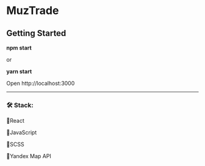 # MuzTrade 

## Getting Started

**npm start**

or

**yarn start**



Open http://localhost:3000

----


### :hammer_and_wrench: Stack:

🔹React

🔹JavaScript

🔹SCSS

🔹Yandex Map API
